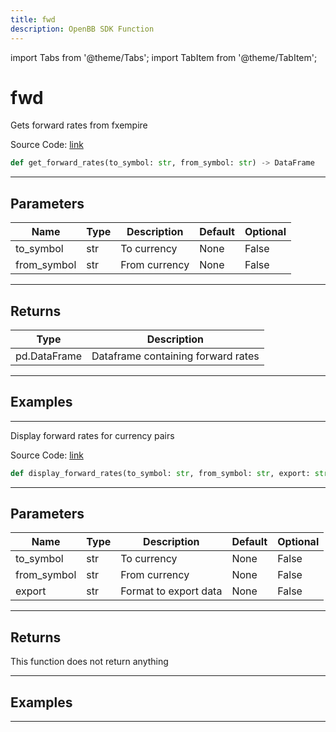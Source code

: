 ```yaml
---
title: fwd
description: OpenBB SDK Function
---
```


import Tabs from '@theme/Tabs';
import TabItem from '@theme/TabItem';

# fwd

<Tabs>
<TabItem value="model" label="Model" default>

Gets forward rates from fxempire

Source Code: [link](https://github.com/OpenBB-finance/OpenBBTerminal/tree/main/openbb_terminal/forex/fxempire_model.py#L14)

```python
def get_forward_rates(to_symbol: str, from_symbol: str) -> DataFrame
```
---

## Parameters

| Name | Type | Description | Default | Optional |
| ---- | ---- | ----------- | ------- | -------- |
| to_symbol | str | To currency | None | False |
| from_symbol | str | From currency | None | False |

---

## Returns

| Type | Description |
| ---- | ----------- |
| pd.DataFrame | Dataframe containing forward rates |

---

## Examples

---



</TabItem>
<TabItem value="view" label="View">

Display forward rates for currency pairs

Source Code: [link](https://github.com/OpenBB-finance/OpenBBTerminal/tree/main/openbb_terminal/forex/fxempire_view.py#L14)

```python
def display_forward_rates(to_symbol: str, from_symbol: str, export: str) -> None
```
---

## Parameters

| Name | Type | Description | Default | Optional |
| ---- | ---- | ----------- | ------- | -------- |
| to_symbol | str | To currency | None | False |
| from_symbol | str | From currency | None | False |
| export | str | Format to export data | None | False |

---

## Returns

This function does not return anything

---

## Examples

---



</TabItem>
</Tabs>